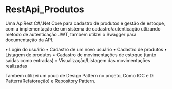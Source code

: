 # RestApi_Produtos

Uma ApiRest C#/.Net Core para cadastro de produtos e gestão de estoque, com a implementação de um sistema de cadastro/autenticação utlizando metodo de autenticação JWT, tambem utilzei o Swagger para documentação da API.

• Login do usuário
• Cadastro de um novo usuário
• Cadastro de produtos
• Listagem de produtos
• Cadastro de movimentações de estoque (tanto saídas como entradas)
• Visualização/Listagem das movimentações realizadas

Tambem utilizei um pouo de Design Pattern no projeto, Como IOC e Di Pattern(Refatoração) e Repository Pattern.
